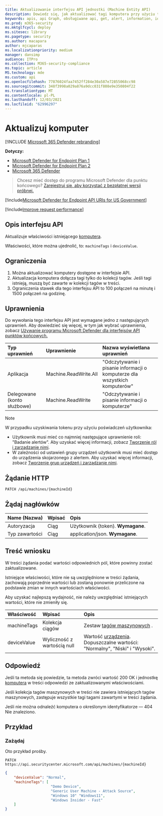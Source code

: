 ```yaml
---
title: Aktualizowanie interfejsu API jednostki (Machine Entity API)
description: Dowiedz się, jak aktualizować tagi komputera przy użyciu tego interfejsu API. Możesz zaktualizować tagi i właściwości wartości urządzenia.
keywords: apis, api Graph, obsługiwane api, get, alert, information, id
ms.prod: m365-security
ms.mktglfcycl: deploy
ms.sitesec: library
ms.pagetype: security
ms.author: macapara
author: mjcaparas
ms.localizationpriority: medium
manager: dansimp
audience: ITPro
ms.collection: M365-security-compliance
ms.topic: article
MS.technology: mde
ms.custom: api
ms.openlocfilehash: 77876024faa7452ff284e30a587e72855068cc98
ms.sourcegitcommit: 348f3998a029a876a9dcc031f808e9e350804f22
ms.translationtype: MT
ms.contentlocale: pl-PL
ms.lasthandoff: 12/03/2021
ms.locfileid: "62996297"
---
```

# <a name="update-machine"></a>Aktualizuj komputer 

[!INCLUDE [Microsoft 365 Defender rebranding](../../includes/microsoft-defender.md)]

**Dotyczy:**
- [Microsoft Defender for Endpoint Plan 1](https://go.microsoft.com/fwlink/?linkid=2154037)
- [Microsoft Defender for Endpoint Plan 2](https://go.microsoft.com/fwlink/?linkid=2154037)
- [Microsoft 365 Defender](https://go.microsoft.com/fwlink/?linkid=2118804)

> Chcesz mieć dostęp do programu Microsoft Defender dla punktu końcowego? [Zarejestruj się, aby korzystać z bezpłatnej wersji próbnej.](https://signup.microsoft.com/create-account/signup?products=7f379fee-c4f9-4278-b0a1-e4c8c2fcdf7e&ru=https://aka.ms/MDEp2OpenTrial?ocid=docs-wdatp-exposedapis-abovefoldlink)

[!include[Microsoft Defender for Endpoint API URIs for US Government](../../includes/microsoft-defender-api-usgov.md)]

[!include[Improve request performance](../../includes/improve-request-performance.md)]

## <a name="api-description"></a>Opis interfejsu API

Aktualizuje właściwości istniejącego [komputera](machine.md).

Właściwości, które można ujednolić, to: `machineTags` i `deviceValue`.

## <a name="limitations"></a>Ograniczenia

1. Można aktualizować komputery dostępne w interfejsie API. 
2. Aktualizacja komputera dołącza tagi tylko do kolekcji tagów. Jeśli tagi istnieją, muszą być zawarte w kolekcji tagów w treści.
3. Ograniczenia stawek dla tego interfejsu API to 100 połączeń na minutę i 1500 połączeń na godzinę.

## <a name="permissions"></a>Uprawnienia

Do wywołania tego interfejsu API jest wymagane jedno z następujących uprawnień. Aby dowiedzieć się więcej, w tym jak wybrać uprawnienia, zobacz [Używanie programu Microsoft Defender dla interfejsów API punktów końcowych.](apis-intro.md)

Typ uprawnień|Uprawnienie|Nazwa wyświetlana uprawnień
:---|:---|:---
Aplikacja|Machine.ReadWrite.All|"Odczytywanie i pisanie informacji o komputerze dla wszystkich komputerów"
Delegowane (konto służbowe)|Machine.ReadWrite|"Odczytywanie i pisanie informacji o komputerze"

> [!NOTE]
> W przypadku uzyskiwania tokenu przy użyciu poświadczeń użytkownika:
> - Użytkownik musi mieć co najmniej następujące uprawnienie roli: "Badanie alertów". Aby uzyskać więcej informacji, zobacz [Tworzenie ról i zarządzanie nimi](user-roles.md).
> - W zależności od ustawień grupy urządzeń użytkownik musi mieć dostęp do urządzenia skojarzonego z alertem. Aby uzyskać więcej informacji, zobacz [Tworzenie grup urządzeń i zarządzanie nimi](machine-groups.md).

## <a name="http-request"></a>Żądanie HTTP

```http
PATCH /api/machines/{machineId}
```

## <a name="request-headers"></a>Żądaj nagłówków

Name (Nazwa)|Wpisać|Opis
:---|:---|:---
Autoryzacja|Ciąg|Użytkownik {token}. **Wymagane**.
Typ zawartości|Ciąg|application/json. **Wymagane**.

## <a name="request-body"></a>Treść wniosku

W treści żądania podać wartości odpowiednich pól, które powinny zostać zaktualizowane.

Istniejące właściwości, które nie są uwzględnione w treści żądania, zachowają poprzednie wartości lub zostaną ponownie przeliczone na podstawie zmian w innych wartościach właściwości.

Aby uzyskać najlepszą wydajność, nie należy uwzględniać istniejących wartości, które nie zmieniły się.

Właściwość|Wpisać|Opis
:---|:---|:---
machineTags|Kolekcja ciągów|Zestaw [tagów maszynowych](machine.md) .
deviceValue|Wyliczność z wartością null|Wartość [urządzenia](tvm-assign-device-value.md). Dopuszczalne wartości: "Normalny", "Niski" i "Wysoki".

## <a name="response"></a>Odpowiedź

Jeśli ta metoda się powiedzie, ta metoda zwróci wartość 200 OK i jednostkę [komputera](machine.md) w treści odpowiedzi ze zaktualizowanymi właściwościami.

Jeśli kolekcja tagów maszynowych w treści nie zawiera istniejących tagów maszynowych, zastępuje wszystkie tagi tagami zawartymi w treści żądania.

Jeśli nie można odnaleźć komputera o określonym identyfikatorze — 404 Nie znaleziono.

## <a name="example"></a>Przykład

### <a name="request"></a>Zażądaj

Oto przykład prośby.

```http
PATCH https://api.securitycenter.microsoft.com/api/machines/{machineId}
```

```json
{
    "deviceValue": "Normal",
    "machineTags": [
                     "Demo Device",
                     "Generic User Machine - Attack Source",
                     "Windows 10" "Windows11",
                     "Windows Insider - Fast"
    ]
}
```
